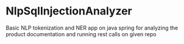 # NlpSqlInjectionAnalyzer

Basic NLP tokenization and NER app on java spring for analyzing the product documentation and running rest calls on given repo
